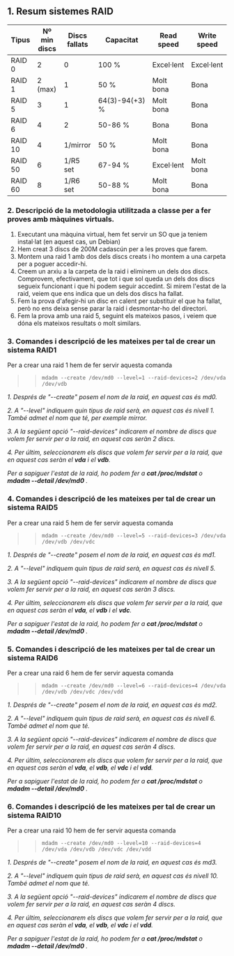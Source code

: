 ## 1. Resum sistemes RAID
| Tipus   | Nº min discs | Discs fallats | Capacitat      | Read speed | Write speed |
| ------- | ------------ | ------------- | ---------      | ---------- | ----------- |
| RAID 0  | 	2		 |      0	     |      100 %	  | Excel·lent | Excel·lent  |
| RAID 1  | 	2 (max)  |      1        |      50 %      | Molt bona  | Bona        |
| RAID 5  | 	3		 |      1		 | 64(3)-94(+3) % | Molt bona  | Bona        |
| RAID 6  | 	4        |      2        |      50-86 %   | Bona       | Bona        |
| RAID 10 |		4        |  1/mirror     |      50 %	  | Molt bona  | Bona        |
| RAID 50 |		6		 |  1/R5 set	 |      67-94 %	  | Excel·lent | Molt bona   |
| RAID 60 | 	8        |  1/R6 set     |      50-88 %	  | Molt bona  | Bona        |

### 2. Descripció de la metodologia utilitzada a classe per a fer proves amb màquines virtuals.

1. Executant una màquina virtual, hem fet servir un SO que ja teniem instal·lat (en aquest cas, un Debian)
2. Hem creat 3 discs de 200M cadascún per a les proves que farem.
3. Montem una raid 1 amb dos dels discs creats i ho montem a una carpeta per a poguer accedir-hi.
4. Creem un arxiu a la carpeta de la raid i eliminem un dels dos discs. Comprovem, efectivament, que tot i que sol queda un dels dos discs segueix funcionant i que hi podem seguir accedint. Si mirem l'estat de la raid, veiem que ens indica que un dels dos discs ha fallat.
5. Fem la prova d'afegir-hi un disc en calent per substituir el que ha fallat, però no ens deixa sense parar la raid i desmontar-ho del directori.
6. Fem la prova amb una raid 5, seguint els mateixos pasos, i veiem que dóna els mateixos resultats o molt similars.

### 3. Comandes i descripció de les mateixes per tal de crear un sistema RAID1

Per a crear una raid 1 hem de fer servir aquesta comanda

> > ```
> > mdadm --create /dev/md0 --level=1 --raid-devices=2 /dev/vda /dev/vdb
> > ```

*1. Després de "--create" posem el nom de la raid, en aquest cas és md0.*

*2. A "--level" indiquem quin tipus de raid serà, en aquest cas és nivell 1. També admet el nom que té, per exemple mirror.*

*3. A la següent opció "--raid-devices" indicarem el nombre de discs que volem fer servir per a la raid, en aquest cas seràn 2 discs.*

*4. Per últim, seleccionarem els discs que volem fer servir per a la raid, que en aquest cas seràn el **vda** i el **vdb**.*

*Per a sapiguer l'estat de la raid, ho podem fer a **cat /proc/mdstat** o **mdadm --detail /dev/md0** .*

### 4. Comandes i descripció de les mateixes per tal de crear un sistema RAID5

Per a crear una raid 5 hem de fer servir aquesta comanda

> > ```
> > mdadm --create /dev/md0 --level=5 --raid-devices=3 /dev/vda /dev/vdb /dev/vdc
> > ```

*1. Després de "--create" posem el nom de la raid, en aquest cas és md1.*

*2. A "--level" indiquem quin tipus de raid serà, en aquest cas és nivell 5.*

*3. A la següent opció "--raid-devices" indicarem el nombre de discs que volem fer servir per a la raid, en aquest cas seràn 3 discs.*

*4. Per últim, seleccionarem els discs que volem fer servir per a la raid, que en aquest cas seràn el **vda**, el **vdb** i el **vdc**.*

*Per a sapiguer l'estat de la raid, ho podem fer a **cat /proc/mdstat** o **mdadm --detail /dev/md0** .*

### 5. Comandes i descripció de les mateixes per tal de crear un sistema RAID6

Per a crear una raid 6 hem de fer servir aquesta comanda

> > ```
> > mdadm --create /dev/md0 --level=6 --raid-devices=4 /dev/vda /dev/vdb /dev/vdc /dev/vdd
> > ```

*1. Després de "--create" posem el nom de la raid, en aquest cas és md2.*

*2. A "--level" indiquem quin tipus de raid serà, en aquest cas és nivell 6. També admet el nom que té.*

*3. A la següent opció "--raid-devices" indicarem el nombre de discs que volem fer servir per a la raid, en aquest cas seràn 4 discs.*

*4. Per últim, seleccionarem els discs que volem fer servir per a la raid, que en aquest cas seràn el **vda**, el **vdb**, el **vdc** i el **vdd**.*

*Per a sapiguer l'estat de la raid, ho podem fer a **cat /proc/mdstat** o **mdadm --detail /dev/md0** .*

### 6. Comandes i descripció de les mateixes per tal de crear un sistema RAID10

Per a crear una raid 10 hem de fer servir aquesta comanda

> > ```
> > mdadm --create /dev/md0 --level=10 --raid-devices=4 /dev/vda /dev/vdb /dev/vdc /dev/vdd
> > ```

*1. Després de "--create" posem el nom de la raid, en aquest cas és md3.*

*2. A "--level" indiquem quin tipus de raid serà, en aquest cas és nivell 10. També admet el nom que té.*

*3. A la següent opció "--raid-devices" indicarem el nombre de discs que volem fer servir per a la raid, en aquest cas seràn 4 discs.*

*4. Per últim, seleccionarem els discs que volem fer servir per a la raid, que en aquest cas seràn el **vda**, el **vdb**, el **vdc** i el **vdd**.*

*Per a sapiguer l'estat de la raid, ho podem fer a **cat /proc/mdstat** o **mdadm --detail /dev/md0** .*
